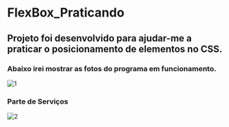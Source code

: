 # FlexBox_Praticando

## Projeto foi desenvolvido para ajudar-me a praticar o posicionamento de elementos no  CSS.

### Abaixo irei mostrar as fotos do programa em funcionamento.

![1](https://user-images.githubusercontent.com/44009362/158865670-55f63332-ac34-4548-aa14-d446b05f1047.png)

### Parte de Serviços

![2](https://user-images.githubusercontent.com/44009362/158866286-c29d1f59-3b27-45b4-8a4b-5f33061f3e63.png)
